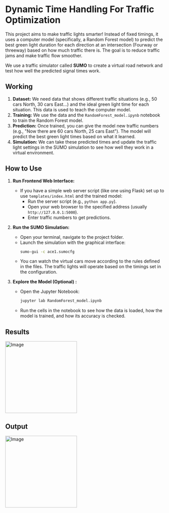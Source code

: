 # Dynamic Time Handling For Traffic Optimization

This project aims to make traffic lights smarter! Instead of fixed timings, it uses a computer model (specifically, a Random Forest model) to predict the best green light duration for each direction at an intersection (Fourway or threeway) based on how much traffic there is. The goal is to reduce traffic jams and make traffic flow smoother.

We use a traffic simulator called **SUMO** to create a virtual road network and test how well the predicted signal times work.

## Working

1.  **Dataset:** We need data that shows different traffic situations (e.g., 50 cars North, 30 cars East...) and the ideal green light time for each situation. This data is used to teach the computer model.
2.  **Training:** We use the data and the `RandomForest_model.ipynb` notebook to train the Random Forest model.
3.  **Prediction:** Once trained, you can give the model new traffic numbers (e.g., "Now there are 60 cars North, 25 cars East"). The model will predict the best green light times based on what it learned.
4.  **Simulation:** We can take these predicted times and update the traffic light settings in the SUMO simulation to see how well they work in a virtual environment.

## How to Use

1.  **Run Frontend Web Interface:**

    - If you have a simple web server script (like one using Flask) set up to use `templates/index.html` and the trained model:
      - Run the server script (e.g., `python app.py`).
      - Open your web browser to the specified address (usually `http://127.0.0.1:5000`).
      - Enter traffic numbers to get predictions.

2.  **Run the SUMO Simulation:**

    - Open your terminal, navigate to the project folder.
    - Launch the simulation with the graphical interface:
      ```bash
      sumo-gui -c ace1.sumocfg
      ```
    - You can watch the virtual cars move according to the rules defined in the files. The traffic lights will operate based on the timings set in the configuration.

3.  **Explore the Model (Optional) :**
    - Open the Jupyter Notebook:
      ```bash
      jupyter lab RandomForest_model.ipynb
      ```
    - Run the cells in the notebook to see how the data is loaded, how the model is trained, and how its accuracy is checked.

## Results

<img width="227" alt="Image" src="https://github.com/user-attachments/assets/cc3b64b7-12d3-41bd-a07e-0cb12c2ff0f6" />

## Output

<img width="227" alt="Image" src="https://github.com/user-attachments/assets/8822beb9-d9df-4483-8352-d8bc2cabaee6" />
